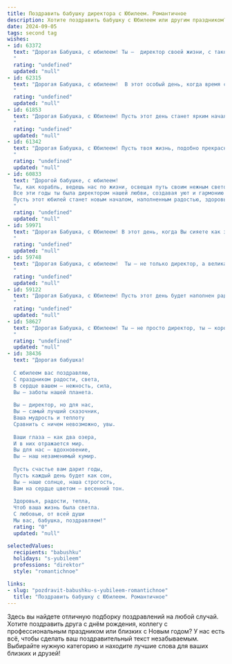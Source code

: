 ```yaml
---
title: Поздравить бабушку директора с Юбилеем. Романтичное
description: Хотите поздравить бабушку с Юбилеем или другим праздником? Наш ИИ создаст незабываемое поздравление, а вы обязательно выделитесь среди других.  
date: 2024-09-05
tags: second tag
wishes:
- id: 63372
  text: "Дорогая Бабушка, с юбилеем! Ты –  директор своей жизни, с такой же теплотой и мудростью, с которой управляешь своей семьей. Желаю тебе океан любви, бездонное море счастья и безоблачного неба над головой!
  "
  rating: "undefined"
  updated: "null"
- id: 62315
  text: "Дорогая Бабушка, с юбилеем!  В этот особый день, когда время словно замирает, позвольте  поздравить Вас с этим ярким событием. Ваша жизнь - это история, наполненная мудростью, любовью и бесконечной добротой. Вы - директор не только своей жизни, но и  настоящий  директор наших сердец. Пусть  каждый день  будет  окутан  теплотой  и  счастьем,  а  Ваша  душа  сияет  от  радости!  С юбилеем, дорогая  Бабушка!
  "
  rating: "undefined"
  updated: "null"
- id: 61853
  text: "Дорогая Бабушка, с Юбилеем! Пусть этот день станет ярким началом новой главы в вашей жизни, полной  радости, любви и благополучия. Ваша мудрость, опыт и неутомимая энергия всегда вдохновляют нас, а  талант руководителя - пример для каждого. Позвольте  сегодня  отдать дань уважения вашей великой душе и пожелать  несметного  счастья  на долгие годы!
  "
  rating: "undefined"
  updated: "null"
- id: 61342
  text: "Дорогая Бабушка, с Юбилеем! Пусть твоя жизнь, подобно прекрасному саду, будет наполнена яркими красками, ароматами счастья и нежностью любви. Твой талант управлять, твоя мудрость и сила духа всегда вдохновляли нас. Пусть этот день станет началом новой главы в твоей удивительной истории.
  "
  rating: "undefined"
  updated: "null"
- id: 60833
  text: "Дорогой бабушке, с юбилеем!
  Ты, как корабль, ведешь нас по жизни, освещая путь своим нежным светом.
  Все эти годы ты была директором нашей любви, создавая уют и гармонию в семье.
  Пусть этот юбилей станет новым началом, наполненным радостью, здоровьем и любовью!
  "
  rating: "undefined"
  updated: "null"
- id: 59971
  text: "Дорогая Бабушка, с Юбилеем! В этот день, когда Вы сияете как звезда, мы хотим выразить нашу бесконечную любовь и восхищение. Ваша жизнь, полная заботы и доброты, вдохновляет нас каждый день. Вы - не просто директор, Вы - настоящий руководитель, умеющий вести к успеху не только в работе, но и в жизни.  Пусть Ваше сердце всегда будет наполнено радостью и любовью, а возраст - лишь цифрой, не влияющей на Вашу молодость души.
  "
  rating: "undefined"
  updated: "null"
- id: 59748
  text: "Дорогая Бабушка, с юбилеем!  Ты — не только директор, а великая волшебница, которая творит чудеса любви и заботы. Твоя душа — светлая и прекрасная, как рассвет над морем.  Пусть каждый день дарит тебе радость, а жизнь будет наполнена счастьем, как  волшебный сад, где расцветают самые яркие цветы! 💐
  "
  rating: "undefined"
  updated: "null"
- id: 59122
  text: "Дорогая Бабушка, с Юбилеем! Пусть этот день будет наполнен радостью, цветами и теплыми объятиями, а сердце ваше будет переполнено любовью и благодарностью. Вы – прекрасный пример мудрости, доброты и силы духа. Ваш директорский талант всегда восхищал, а ваша забота согревала нас,  как солнечный лучик. Желаю  вам крепкого здоровья,  безграничного счастья и  ярких моментов в жизни!
  "
  rating: "undefined"
  updated: "null"
- id: 58627
  text: "Дорогая Бабушка, с Юбилеем! Ты – не просто директор, ты – королева своего мира, управляющая им с мудростью и добротой. Пусть каждый день искрится радостью, а любовь близких согревает тебя, как яркое солнце. Будь здорова, счастлива и всегда желанна!
  "
  rating: "undefined"
  updated: "null"
- id: 38436
  text: "Дорогая бабушка!
  
  С юбилеем вас поздравляю,
  С праздником радости, света,
  В сердце вашем — нежность, сила,
  Вы — заботы нашей планета.
  
  Вы — директор, но для нас,
  Вы — самый лучший сказочник,
  Ваша мудрость и теплоту
  Сравнить с ничем невозможно, увы.
  
  Ваши глаза — как два озера,
  И в них отражается мир.
  Вы для нас — вдохновение,
  Вы — наш незаменимый кумир.
  
  Пусть счастье вам дарит годы,
  Пусть каждый день будет как сон,
  Вы — наше солнце, наша строгость,
  Вам на сердце цветом — весенний тон.
  
  Здоровья, радости, тепла,
  Чтоб ваша жизнь была светла.
  С любовью, от всей души
  Мы вас, бабушка, поздравляем!"
  rating: "0"
  updated: "null"

selectedValues:
  recipients: "babushku"
  holidays: "s-yubileem"
  professions: "direktor"
  style: "romantichnoe"

links:
- slug: "pozdravit-babushku-s-yubileem-romantichnoe"
  title: "Поздравить бабушку с Юбилеем. Романтичное"
---
```


Здесь вы найдете отличную подборку поздравлений на любой случай. 
Хотите поздравить друга с днём рождения, коллегу с профессиональным праздником или близких с Новым годом? У нас есть всё, чтобы сделать ваш поздравительный текст незабываемым. Выбирайте нужную категорию и находите лучшие слова для ваших близких и друзей!
